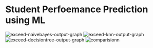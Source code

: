 # Student Perfoemance Prediction using ML
![exceed-naivebayes-output-graph](https://github.com/ARahman24/StudentPerfoemancePrediction/assets/117717123/fb08614e-6510-45d8-b770-33bbb66b80ab)
![exceed-knn-output-graph](https://github.com/ARahman24/StudentPerfoemancePrediction/assets/117717123/cf8bb25b-81d8-4498-86b7-21d23f213cc1)
![exceed-decisiontree-output-graph](https://github.com/ARahman24/StudentPerfoemancePrediction/assets/117717123/c3b6a2af-1c42-4853-b068-693de908be08)
![comparisionn](https://github.com/ARahman24/StudentPerfoemancePrediction/assets/117717123/aad8236b-1667-420b-8452-8705e446701d)
